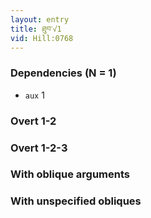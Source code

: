 ```yaml
---
layout: entry
title: ཐུབ་√1
vid: Hill:0768
---
```

### Dependencies (N = 1)
* `aux` 1


### Overt 1-2


### Overt 1-2-3


### With oblique arguments


### With unspecified obliques
